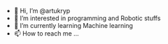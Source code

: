- 👋 Hi, I’m @artukryp
- 👀 I’m interested in programming and Robotic stuffs
- 🌱 I’m currently learning Machine learning
- 📫 How to reach me ...

<!---
artukryp/artukryp is a ✨ special ✨ repository because its `README.md` (this file) appears on your GitHub profile.
You can click the Preview link to take a look at your changes.
--->
